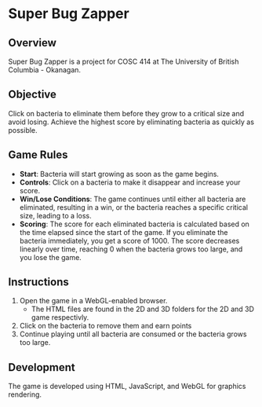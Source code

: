 # Super Bug Zapper

## Overview
Super Bug Zapper is a project for COSC 414 at The University of British Columbia - Okanagan.

## Objective
Click on bacteria to eliminate them before they grow to a critical size and avoid losing. Achieve the highest score by eliminating bacteria as quickly as possible.

## Game Rules
- **Start**: Bacteria will start growing as soon as the game begins.
- **Controls**: Click on a bacteria to make it disappear and increase your score.
- **Win/Lose Conditions**: The game continues until either all bacteria are eliminated, resulting in a win, or the bacteria reaches a specific critical size, leading to a loss.
- **Scoring**: The score for each eliminated bacteria is calculated based on the time elapsed since the start of the game. If you eliminate the bacteria immediately, you get a score of 1000. The score decreases linearly over time, reaching 0 when the bacteria grows too large, and you lose the game.

## Instructions
1. Open the game in a WebGL-enabled browser.
    - The HTML files are found in the 2D and 3D folders for the 2D and 3D game respectivly. 
2. Click on the bacteria to remove them and earn points
3. Continue playing until all bacteria are consumed or the bacteria grows too large.

## Development
The game is developed using HTML, JavaScript, and WebGL for graphics rendering.
